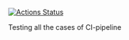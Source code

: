 <!---
[![Actions Status](https://github.com/{owner}/{repo}/workflows/{workflow_name}/badge.svg)](https://github.com/{owner}/{repo}/actions)
-->


[![Actions Status](https://github.com/kadambkaluskar/test-ci-pipeline/workflows/bump_version_on_stable_master/badge.svg)](https://github.com/kadambkaluskar/test-ci-pipeline/actions)

Testing all the cases of CI-pipeline
